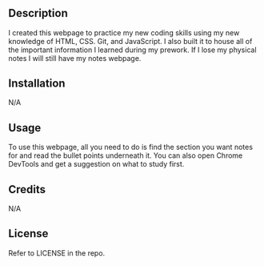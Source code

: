 # <Prework Study Guide webpage>

## Description

I created this webpage to practice my new coding skills using my new knowledge of HTML, CSS. Git, and JavaScript. I also built it to house all of the important information I learned during my prework. If I lose my physical notes I will still have my notes webpage.


## Installation

N/A


## Usage

To use this webpage, all you need to do is find the section you want notes for and read the bullet points underneath it. You can also open Chrome DevTools and get a suggestion on what to study first.


## Credits


N/A


## License


Refer to LICENSE in the repo.